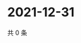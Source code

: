 # 2021-12-31

共 0 条

<!-- BEGIN WEIBO -->
<!-- 最后更新时间 Fri Dec 31 2021 14:00:42 GMT+0800 (China Standard Time) -->

<!-- END WEIBO -->
